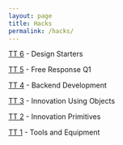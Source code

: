 ```yaml
---
layout: page
title: Hacks
permalink: /hacks/
---
```


[TT 6](https://tangalice.github.io/alicetang/hacks/2022/09/25/TT6.html) - Design Starters

[TT 5](https://tangalice.github.io/alicetang/hacks/2022/09/19/TT5.html) - Free Response Q1

[TT 4](https://tangalice.github.io/alicetang/hacks/2022/09/12/TT4.html) - Backend Development

[TT 3](https://tangalice.github.io/alicetang/hacks/2022/09/05/TT3.html) - Innovation Using Objects

[TT 2](https://tangalice.github.io/alicetang/hacks/2022/08/29/TT2.html) - Innovation Primitives 

[TT 1](https://tangalice.github.io/alicetang/hacks/2022/08/21/TT1.html) - Tools and Equipment 
